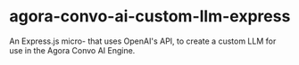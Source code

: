 # agora-convo-ai-custom-llm-express
An Express.js micro- that uses OpenAI's API, to create a custom LLM for use in the Agora Convo AI Engine.

